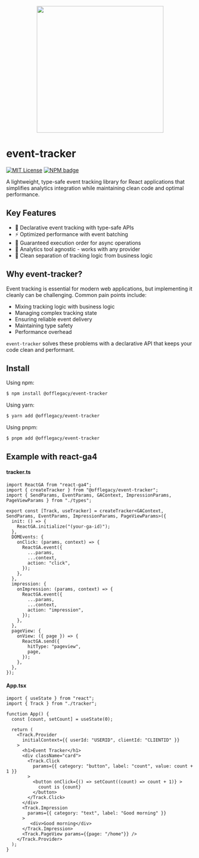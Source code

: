 <p align='center'>
<img src='https://github.com/user-attachments/assets/1e417f4e-0f3a-4b56-8f6c-68188572421d' width=340 height=340 />
</p>


# event-tracker
[![MIT License](https://img.shields.io/badge/license-MIT-blue.svg)](https://github.com/offlegacy/event-tracker/blob/main/LICENSE) 
[![NPM badge](https://img.shields.io/npm/v/@offlegacy/event-tracker?logo=npm)](https://www.npmjs.com/package/@offlegacy/event-tracker) 

A lightweight, type-safe event tracking library for React applications that simplifies analytics integration while maintaining clean code and optimal performance.

## Key Features
- 🎯 Declarative event tracking with type-safe APIs
- ⚡️ Optimized performance with event batching
- 🔄 Guaranteed execution order for async operations  
- 🔌 Analytics tool agnostic - works with any provider
- 🧩 Clean separation of tracking logic from business logic


## Why event-tracker?
Event tracking is essential for modern web applications, but implementing it cleanly can be challenging. Common pain points include:

- Mixing tracking logic with business logic
- Managing complex tracking state
- Ensuring reliable event delivery
- Maintaining type safety
- Performance overhead

`event-tracker` solves these problems with a declarative API that keeps your code clean and performant.
   
## Install
Using npm:

```bash
$ npm install @offlegacy/event-tracker
```

Using yarn:
```bash
$ yarn add @offlegacy/event-tracker
```

Using pnpm:
```bash
$ pnpm add @offlegacy/event-tracker
```

## Example with react-ga4

#### tracker.ts
```tsx
import ReactGA from "react-ga4";
import { createTracker } from "@offlegacy/event-tracker";
import { SendParams, EventParams, GAContext, ImpressionParams, PageViewParams } from "./types";

export const [Track, useTracker] = createTracker<GAContext, SendParams, EventParams, ImpressionParams, PageViewParams>({
  init: () => {
    ReactGA.initialize("(your-ga-id)");
  },
  DOMEvents: {
    onClick: (params, context) => {
      ReactGA.event({
        ...params,
        ...context,
        action: "click",
      });
    },
  },
  impression: {
    onImpression: (params, context) => {
      ReactGA.event({
        ...params,
        ...context,
        action: "impression",
      });
    },
  },
  pageView: {
    onView: ({ page }) => {
      ReactGA.send({
        hitType: "pageview",
        page,
      });
    },
  },
});

```


#### App.tsx
```tsx
import { useState } from "react";
import { Track } from "./tracker";

function App() {
  const [count, setCount] = useState(0);

  return (
    <Track.Provider
      initialContext={{ userId: "USERID", clientId: "CLIENTID" }}
    >
      <h1>Event Tracker</h1>
      <div className="card">
        <Track.Click
          params={{ category: "button", label: "count", value: count + 1 }}
        >
          <button onClick={() => setCount((count) => count + 1)} >
            count is {count}
          </button>
        </Track.Click>
      </div>
      <Track.Impression
        params={{ category: "text", label: "Good morning" }}
      >
         <div>Good morning</div>
      </Track.Impression>
      <Track.PageView params={{page: "/home"}} />
    </Track.Provider>
  );
}
```
